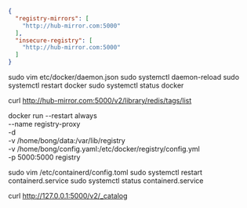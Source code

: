 ```json
{
  "registry-mirrors": [
    "http://hub-mirror.com:5000"
  ],
  "insecure-registry": [
    "http://hub-mirror.com:5000"
  ]
}
```

 sudo vim etc/docker/daemon.json 
 sudo systemctl daemon-reload 
 sudo systemctl restart docker
 sudo systemctl status docker

curl http://hub-mirror.com:5000/v2/library/redis/tags/list




docker run  --restart always \
--name registry-proxy \
-d \
-v /home/bong/data:/var/lib/registry \
-v /home/bong/config.yaml:/etc/docker/registry/config.yml \
-p 5000:5000 registry

sudo vim  /etc/containerd/config.toml 
sudo systemctl restart containerd.service
sudo systemctl status containerd.service

 curl http://127.0.0.1:5000/v2/_catalog
